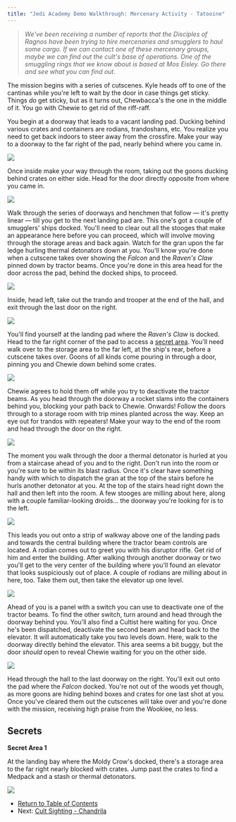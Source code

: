 ```yaml
---
title: "Jedi Academy Demo Walkthrough: Mercenary Activity - Tatooine"
---
```


> *We've been receiving a number of reports that the Disciples of Ragnos
> have been trying to hire mercenaries and smugglers to haul some cargo.
> If we can contact one of these mercenary groups, maybe we can find out
> the cult's base of operations. One of the smuggling rings that we know
> about is based at Mos Eisley. Go there and see what you can find out.*

The mission begins with a series of cutscenes. Kyle heads off to one of
the cantinas while you're left to wait by the door in case things get
sticky. Things *do* get sticky, but as it turns out, Chewbacca's the one
in the middle of it. You go with Chewie to get rid of the riff-raff.

You begin at a doorway that leads to a vacant landing pad. Ducking
behind various crates and containers are rodians, trandoshans, etc. You
realize you need to get back indoors to steer away from the crossfire.
Make your way to a doorway to the far right of the pad, nearly behind
where you came in.

![](behind_you.jpg)

Once inside make your way through the room, taking out the goons ducking
behind crates on either side. Head for the door directly opposite from
where you came in.

![](straight_through.jpg)

Walk through the series of doorways and henchmen that follow — it's
pretty linear — till you get to the next landing pad are. This one's got
a couple of smugglers' ships docked. You'll need to clear out all the
stooges that make an appearance here before you can proceed, which will
involve moving through the storage areas and back again. Watch for the
gran upon the far ledge hurling thermal detonators down at you. You'll
know you're done when a cutscene takes over showing the *Falcon* and the
*Raven's Claw* pinned down by tractor beams. Once you're done in this
area head for the door across the pad, behind the docked ships, to
proceed.

![](farside_doorway.jpg)

Inside, head left, take out the trando and trooper at the end of the
hall, and exit through the last door on the right.

![](last_on_right.jpg)

You'll find yourself at the landing pad where the *Raven's Claw* is
docked. Head to the far right corner of the pad to access a [secret
area](#secret_01). You'll need walk over to the storage area to the far
left, at the ship's rear, before a cutscene takes over. Goons of all
kinds come pouring in through a door, pinning you and Chewie down behind
some crates.

![](claw_doorway.jpg)

Chewie agrees to hold them off while you try to deactivate the tractor
beams. As you head through the doorway a rocket slams into the
containers behind you, blocking your path back to Chewie. Onwards\!
Follow the doors through to a storage room with trip mines planted
across the way. Keep an eye out for trandos with repeaters\! Make your
way to the end of the room and head through the door on the right.

![](through_and_right.jpg)

The moment you walk through the door a thermal detonator is hurled at
you from a staircase ahead of you and to the right. Don't run into the
room or you're sure to be within its blast radius. Once it's clear have
something handy with which to dispatch the gran at the top of the stairs
before he hurls another detonator at you. At the top of the stairs head
right down the hall and then left into the room. A few stooges are
milling about here, along with a couple familiar-looking droids... the
doorway you're looking for is to the left.

![](droids_doorway.jpg)

This leads you out onto a strip of walkway above one of the landing pads
and towards the central building where the tractor beam controls are
located. A rodian comes out to greet you with his disruptor rifle. Get
rid of him and enter the building. After walking through another doorway
or two you'll get to the very center of the building where you'll found
an elevator that looks suspiciously out of place. A couple of rodians
are milling about in here, too. Take them out, then take the elevator up
one level.

![](weird_elevator.jpg)

Ahead of you is a panel with a switch you can use to deactivate one of
the tractor beams. To find the other switch, turn around and head
through the doorway behind you. You'll also find a Cultist here waiting
for you. Once he's been dispatched, deactivate the second beam and head
back to the elevator. It will automatically take you two levels down.
Here, walk to the doorway directly behind the elevator. This area seems
a bit buggy, but the door *should* open to reveal Chewie waiting for you
on the other side.

![](behind_elevator.jpg)

Head through the hall to the last doorway on the right. You'll exit out
onto the pad where the *Falcon* docked. You're not out of the woods yet
though, as more goons are hiding behind boxes and crates for one last
shot at you. Once you've cleared them out the cutscenes will take over
and you're done with the mission, receiving high praise from the
Wookiee, no less.

## Secrets

<span id="secret_01"></span>

**Secret Area 1**

At the landing bay where the Moldy Crow's docked, there's a storage area
to the far right nearly blocked with crates. Jump past the crates to
find a Medpack and a stash or thermal detonators.

![](secret_01.jpg)

* [Return to Table of Contents](/guide/walkthrough/jademo/)
* Next: [Cult Sighting - Chandrila](../chandrila/)
